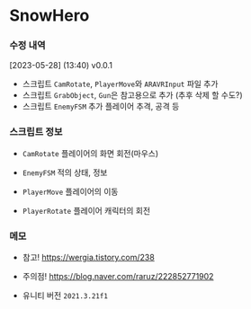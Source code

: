 # SnowHero

### 수정 내역
[2023-05-28] 
(13:40) v0.0.1
- 스크립트 `CamRotate`, `PlayerMove`와 `ARAVRInput` 파일 추가 
- 스크립트 `GrabObject`, `Gun`은 참고용으로 추가 (추후 삭제 할 수도?)
- 스크립트 `EnemyFSM` 추가
 플레이어 추격, 공격 등

### 스크립트 정보
- `CamRotate`
플레이어의 화면 회전(마우스)

- `EnemyFSM`
적의 상태, 정보

- `PlayerMove`
플레이어의 이동

- `PlayerRotate`
플레이어 캐릭터의 회전

### 메모
- 참고!
https://wergia.tistory.com/238

- 주의점!
https://blog.naver.com/raruz/222852771902

- 유니티 버전
`2021.3.21f1`
